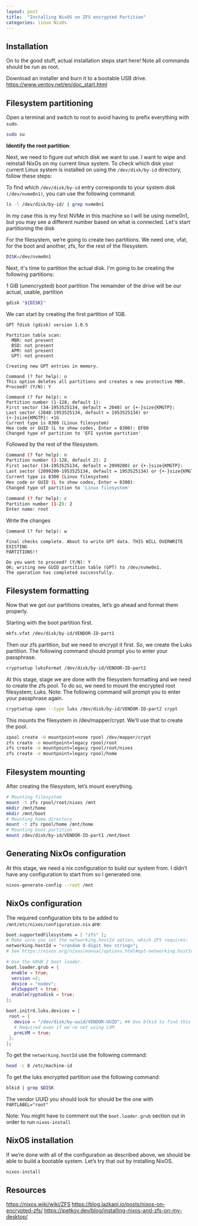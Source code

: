 ```yaml
---
layout: post
title:  "Installing NixOS on ZFS encrypted Partition"
categories: linux NixOs
---
```


## Installation
On to the good stuff, actual installation steps start here! Note all commands should be run as root.

Download an installer and burn it to a bootable USB drive.
https://www.ventoy.net/en/doc_start.html

## Filesystem partitioning

Open a terminal and switch to root to avoid having to prefix everything with `sudo`.

```bash
sudo su
```

**Identify the root partition**:

Next, we need to figure out which disk we want to use. I want to wipe and reinstall NixOs on my current linux system. To check which disk your current Linux system is installed on using the `/dev/disk/by-id` directory, follow these steps:

To find which `/dev/disk/by-id` entry corresponds to your system disk `(/dev/nvme0n1)`, you can use the following command:

```bash
ls -l /dev/disk/by-id/ | grep nvme0n1
```

In my case this is my first NVMe in this machine so I will be using nvme0n1, but you may see a different number based on what is connected. Let's start partitioning the disk

For the filesystem, we’re going to create two partitions. We need one, vfat, for the boot and another, zfs, for the rest of the filesystem.

```bash
DISK=/dev/nvme0n1
```

Next, it's time to partition the actual disk. I'm going to be creating the following partitions:

1 GiB (unencrypted) boot partition
The remainder of the drive will be our actual, usable, partition

```bash
gdisk "${DISK}"
```

We can start by creating the first partition of 1GB.

```
GPT fdisk (gdisk) version 1.0.5

Partition table scan:
  MBR: not present
  BSD: not present
  APM: not present
  GPT: not present

Creating new GPT entries in memory.

Command (? for help): o
This option deletes all partitions and creates a new protective MBR.
Proceed? (Y/N): Y

Command (? for help): n
Partition number (1-128, default 1):
First sector (34-1953525134, default = 2048) or {+-}size{KMGTP}:
Last sector (2048-1953525134, default = 1953525134) or {+-}size{KMGTP}: +1G
Current type is 8300 (Linux filesystem)
Hex code or GUID (L to show codes, Enter = 8300): EF00
Changed type of partition to 'EFI system partition'
```

Followed by the rest of the filesystem.

```bash
Command (? for help): n
Partition number (2-128, default 2): 2
First sector (34-1953525134, default = 2099200) or {+-}size{KMGTP}:
Last sector (2099200-1953525134, default = 1953525134) or {+-}size{KMGTP}:
Current type is 8300 (Linux filesystem)
Hex code or GUID (L to show codes, Enter = 8300):
Changed type of partition to 'Linux filesystem'

Command (? for help): c
Partition number (1-2): 2
Enter name: root
```

Write the changes 

```
Command (? for help): w

Final checks complete. About to write GPT data. THIS WILL OVERWRITE EXISTING
PARTITIONS!!

Do you want to proceed? (Y/N): Y
OK; writing new GUID partition table (GPT) to /dev/nvme0n1.
The operation has completed successfully.
```

## Filesystem formatting
Now that we got our partitions creates, let’s go ahead and format them properly.

Starting with the boot partition first.

```bash
mkfs.vfat /dev/disk/by-id/VENDOR-ID-part1
```

Then our zfs partition, but we need to encrypt it first. So, we create the Luks partition. The following command should prompt you to enter your passphrase.

```bash
cryptsetup luksFormat /dev/disk/by-id/VENDOR-ID-part2
```

At this stage, stage we are done with the filesystem formatting and we need to create the zfs pool. To do so, we need to mount the encrypted root filesystem; Luks. Note: The following command will prompt you to enter your passphrase again.

```bash
cryptsetup open --type luks /dev/disk/by-id/VENDOR-ID-part2 crypt
```

This mounts the filesystem in /dev/mapper/crypt. We’ll use that to create the pool.

```bash
zpool create -O mountpoint=none rpool /dev/mapper/crypt
zfs create -o mountpoint=legacy rpool/root
zfs create -o mountpoint=legacy rpool/root/nixos
zfs create -o mountpoint=legacy rpool/home

```
## Filesystem mounting 

After creating the filesystem, let’s mount everything.

```bash
# Mounting filesystem
mount -t zfs rpool/root/nixos /mnt
mkdir /mnt/home
mkdir /mnt/boot
# Mounting home directory
mount -t zfs rpool/home /mnt/home
# Mounting boot partition
mount /dev/disk/by-id/VENDOR-ID-part1 /mnt/boot
```

## Generating NixOs configuration

At this stage, we need a nix configuration to build our system from. I didn’t have any configuration to start from so I generated one.


```bash
nixos-generate-config --root /mnt
```

## NixOs configuration

The required configuration bits to be added to `/mnt/etc/nixos/configuration.nix` are:


```nix
boot.supportedFilesystems = [ "zfs" ];
# Make sure you set the networking.hostId option, which ZFS requires:
networking.hostId = "<random 8-digit hex string>";
# See https://nixos.org/nixos/manual/options.html#opt-networking.hostId for more.

# Use the GRUB 2 boot loader.
boot.loader.grub = {
  enable = true;
  version =2;
  device = "nodev";
  efiSupport = true;
  enableCryptodisk = true;
};

boot.initrd.luks.devices = {
 root = {
   device = "/dev/disk/by-uuid/VENDOR-UUID"; ## Use blkid to find this UUID
   # Required even if we're not using LVM
   preLVM = true;
 };
};
```

To get the `networking.hostId` use the following command:

```bash
head -c 8 /etc/machine-id
```

To get the luks encrypted partition use the following command:
```bash
blkid | grep $DISK
```
The vendor UUID you should look for should be the one with `PARTLABEL="root"`

Note: You might have to comment out the `boot.loader.grub` section out in order to run `nixos-install`

## NixOS installation
If we’re done with all of the configuration as described above, we should be able to build a bootable system. Let’s try that out by installing NixOS.

```bash
nixos-install
```

## Resources

https://nixos.wiki/wiki/ZFS
https://blog.lazkani.io/posts/nixos-on-encrypted-zfs/
https://ipetkov.dev/blog/installing-nixos-and-zfs-on-my-desktop/
